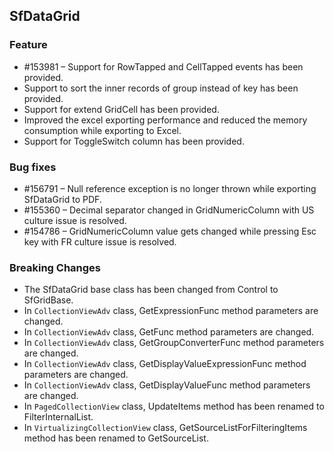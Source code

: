 ## SfDataGrid

### Feature

*  \#153981 – Support for RowTapped and CellTapped events has been provided.
* Support to sort the inner records of group instead of key has been provided.
* Support for extend GridCell has been provided.
* Improved the excel exporting performance and reduced the memory consumption while exporting to Excel. 
* Support for ToggleSwitch column has been provided.

### Bug fixes

*  \#156791 – Null reference exception is no longer thrown while exporting SfDataGrid to PDF.
*  \#155360 – Decimal separator changed in GridNumericColumn with US culture issue is resolved.
*  \#154786 – GridNumericColumn value gets changed while pressing Esc key with FR culture issue is resolved.

### Breaking Changes

* The SfDataGrid base class has been changed from Control to SfGridBase.
* In `CollectionViewAdv` class, GetExpressionFunc method parameters are changed.
* In `CollectionViewAdv` class, GetFunc method parameters are changed.
* In `CollectionViewAdv` class, GetGroupConverterFunc method parameters are changed.
* In `CollectionViewAdv` class, GetDisplayValueExpressionFunc method parameters are changed.
* In `CollectionViewAdv` class, GetDisplayValueFunc method parameters are changed.
* In `PagedCollectionView` class, UpdateItems method has been renamed to FilterInternalList.
* In `VirtualizingCollectionView` class, GetSourceListForFilteringItems method has been renamed to GetSourceList.

